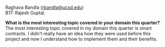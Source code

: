Raghava Bandla (rbandla@ucsd.edu)\
B17: Rajesh Gupta\

**What is the most interesting topic covered in your domain this quarter?**\
The most interesting topic covered in my domain this quarter is smart contracts. I didn't really have an idea how they were used before this project and now I understand how to implement them and their benefits.
